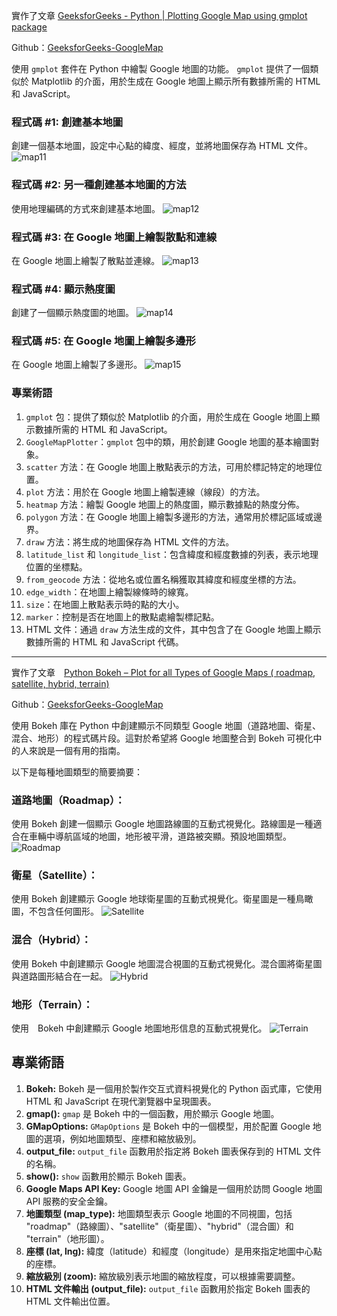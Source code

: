 實作了文章 [GeeksforGeeks - Python | Plotting Google Map using gmplot package](https://www.geeksforgeeks.org/python-plotting-google-map-using-gmplot-package/)

Github：[GeeksforGeeks-GoogleMap](https://github.com/RainBowT0506/GeeksforGeeks-GoogleMap)

使用 `gmplot` 套件在 Python 中繪製 Google 地圖的功能。
`gmplot` 提供了一個類似於 Matplotlib 的介面，用於生成在 Google 地圖上顯示所有數據所需的 HTML 和 JavaScript。

### 程式碼 #1: 創建基本地圖
創建一個基本地圖，設定中心點的緯度、經度，並將地圖保存為 HTML 文件。
![map11](https://github.com/RainBowT0506/GeeksforGeeks-GoogleMap/assets/109667537/9779999c-9f16-466a-85ef-9b6bbb1d32bf)

### 程式碼 #2: 另一種創建基本地圖的方法
使用地理編碼的方式來創建基本地圖。
![map12](https://github.com/RainBowT0506/GeeksforGeeks-GoogleMap/assets/109667537/5a06428a-2835-4c85-8634-410c36ef0604)

### 程式碼 #3: 在 Google 地圖上繪製散點和連線
在 Google 地圖上繪製了散點並連線。
![map13](https://github.com/RainBowT0506/GeeksforGeeks-GoogleMap/assets/109667537/b8a279ed-724d-425e-a796-79a233b9328f)

### 程式碼 #4: 顯示熱度圖
創建了一個顯示熱度圖的地圖。
![map14](https://github.com/RainBowT0506/GeeksforGeeks-GoogleMap/assets/109667537/f8250d15-c966-47c0-b29a-c0842e8df9a3)

### 程式碼 #5: 在 Google 地圖上繪製多邊形
在 Google 地圖上繪製了多邊形。
![map15](https://github.com/RainBowT0506/GeeksforGeeks-GoogleMap/assets/109667537/3c9d7218-9a9c-4e07-aaa0-f2e6d2bd9e2e)

### 專業術語
1. `gmplot` 包：提供了類似於 Matplotlib 的介面，用於生成在 Google 地圖上顯示數據所需的 HTML 和 JavaScript。
2. `GoogleMapPlotter`：`gmplot` 包中的類，用於創建 Google 地圖的基本繪圖對象。
3. `scatter` 方法：在 Google 地圖上散點表示的方法，可用於標記特定的地理位置。
4. `plot` 方法：用於在 Google 地圖上繪製連線（線段）的方法。
5. `heatmap` 方法：繪製 Google 地圖上的熱度圖，顯示數據點的熱度分佈。
6. `polygon` 方法：在 Google 地圖上繪製多邊形的方法，通常用於標記區域或邊界。
7. `draw` 方法：將生成的地圖保存為 HTML 文件的方法。
8. `latitude_list` 和 `longitude_list`：包含緯度和經度數據的列表，表示地理位置的坐標點。
9. `from_geocode` 方法：從地名或位置名稱獲取其緯度和經度坐標的方法。
10. `edge_width`：在地圖上繪製線條時的線寬。
11. `size`：在地圖上散點表示時的點的大小。
12. `marker`：控制是否在地圖上的散點處繪製標記點。
13. HTML 文件：通過 `draw` 方法生成的文件，其中包含了在 Google 地圖上顯示數據所需的 HTML 和 JavaScript 代碼。


----

實作了文章　[Python Bokeh – Plot for all Types of Google Maps ( roadmap, satellite, hybrid, terrain)](https://www.geeksforgeeks.org/python-bokeh-plot-for-all-types-of-google-maps-roadmap-satellite-hybrid-terrain/)

Github：[GeeksforGeeks-GoogleMap](https://github.com/RainBowT0506/GeeksforGeeks-GoogleMap)

使用 Bokeh 庫在 Python 中創建顯示不同類型 Google 地圖（道路地圖、衛星、混合、地形）的程式碼片段。這對於希望將 Google 地圖整合到 Bokeh 可視化中的人來說是一個有用的指南。

以下是每種地圖類型的簡要摘要：
### 道路地圖（Roadmap）：
使用 Bokeh 創建一個顯示 Google 地圖路線圖的互動式視覺化。路線圖是一種適合在車輛中導航區域的地圖，地形被平滑，道路被突顯。預設地圖類型。
![Roadmap](https://hackmd.io/_uploads/Hy5SQzguT.png)

### 衛星（Satellite）：
使用 Bokeh 創建顯示 Google 地球衛星圖的互動式視覺化。衛星圖是一種鳥瞰圖，不包含任何圖形。
![Satellite](https://hackmd.io/_uploads/Hkd9mflup.png)

### 混合（Hybrid）：
使用 Bokeh 中創建顯示 Google 地圖混合視圖的互動式視覺化。混合圖將衛星圖與道路圖形結合在一起。
![Hybrid](https://hackmd.io/_uploads/SJN3XGeOa.png)

### 地形（Terrain）：
使用　Bokeh 中創建顯示 Google 地圖地形信息的互動式視覺化。
![Terrain](https://hackmd.io/_uploads/SJ8J4Gl_p.png)

## 專業術語
1. **Bokeh:** Bokeh 是一個用於製作交互式資料視覺化的 Python 函式庫，它使用 HTML 和 JavaScript 在現代瀏覽器中呈現圖表。
2. **gmap():** `gmap` 是 Bokeh 中的一個函數，用於顯示 Google 地圖。
3. **GMapOptions:** `GMapOptions` 是 Bokeh 中的一個模型，用於配置 Google 地圖的選項，例如地圖類型、座標和縮放級別。
4. **output_file:** `output_file` 函數用於指定將 Bokeh 圖表保存到的 HTML 文件的名稱。
5. **show():** `show` 函數用於顯示 Bokeh 圖表。
6. **Google Maps API Key:** Google 地圖 API 金鑰是一個用於訪問 Google 地圖 API 服務的安全金鑰。
7. **地圖類型 (map_type):** 地圖類型表示 Google 地圖的不同視圖，包括 "roadmap"（路線圖）、"satellite"（衛星圖）、"hybrid"（混合圖）和 "terrain"（地形圖）。
8. **座標 (lat, lng):** 緯度（latitude）和經度（longitude）是用來指定地圖中心點的座標。
9. **縮放級別 (zoom):** 縮放級別表示地圖的縮放程度，可以根據需要調整。
10. **HTML 文件輸出 (output_file):** `output_file` 函數用於指定 Bokeh 圖表的 HTML 文件輸出位置。

